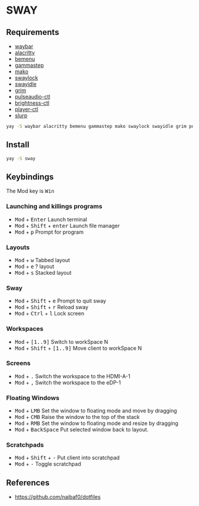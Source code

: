 # SWAY

## Requirements

- [waybar](https://github.com/Alexays/Waybar)
- [alacritty](https://github.com/alacritty/alacritty)
- [bemenu](https://github.com/Cloudef/bemenu)
- [gammastep](https://gitlab.com/chinstrap/gammastep)
- [mako](https://github.com/emersion/mako)
- [swaylock](https://github.com/swaywm/swaylock)
- [swayidle](https://github.com/swaywm/swayidle)
- [grim](https://github.com/emersion/grim)
- [pulseaudio-ctl](https://github.com/graysky2/pulseaudio-ctl)
- [brightness-ctl](https://github.com/Hummer12007/brightnessctl)
- [player-ctl](https://github.com/altdesktop/playerctl)
- [slurp](https://github.com/emersion/slurp)

```sh
yay -S waybar alacritty bemenu gammastep mako swaylock swayidle grim pulseaudioctl brightnessctl playerctl
```

## Install

```sh
yay -S sway
```

## Keybindings

The Mod key is <kbd>Win</kbd>

### Launching and killings programs

- <kbd>Mod</kbd> + <kbd>Enter</kbd> Launch terminal
- <kbd>Mod</kbd> + <kbd>Shift</kbd> + <kbd>enter</kbd> Launch file manager
- <kbd>Mod</kbd> + <kbd>p</kbd> Prompt for program
<!-- - <kbd>Mod</kbd> + <kbd>Shift</kbd> + <kbd>p</kbd> Prompt for password manager -->
<!-- - <kbd>Mod</kbd> + <kbd>Alt</kbd> + <kbd>p</kbd> Gpick -->
<!-- - <kbd>Mod</kbd> + <kbd>Alt</kbd> + <kbd>c</kbd> Peek -->
<!-- - <kbd>Mod</kbd> + <kbd>Alt</kbd> + <kbd>f</kbd> Flameshot -->

### Layouts

- <kbd>Mod</kbd> + <kbd>w</kbd> Tabbed layout
- <kbd>Mod</kbd> + <kbd>e</kbd> ? layout
- <kbd>Mod</kbd> + <kbd>s</kbd> Stacked layout

### Sway

- <kbd>Mod</kbd> + <kbd>Shift</kbd> + <kbd>e</kbd> Prompt to quit sway
- <kbd>Mod</kbd> + <kbd>Shift</kbd> + <kbd>r</kbd> Reload sway
- <kbd>Mod</kbd> + <kbd>Ctrl</kbd> + <kbd>l</kbd> Lock screen

### Workspaces

- <kbd>Mod</kbd> + <kbd>[1..9]</kbd> Switch to workSpace N
- <kbd>Mod</kbd> + <kbd>Shift</kbd> + <kbd>[1..9]</kbd> Move client to workSpace
  N

### Screens

- <kbd>Mod</kbd> + <kbd>.</kbd> Switch the workspace to the HDMI-A-1
- <kbd>Mod</kbd> + <kbd>,</kbd> Switch the workspace to the eDP-1

### Floating Windows

- <kbd>Mod</kbd> + <kbd>LMB</kbd> Set the window to floating mode and move by
  dragging
- <kbd>Mod</kbd> + <kbd>CMB</kbd> Raise the window to the top of the stack
- <kbd>Mod</kbd> + <kbd>RMB</kbd> Set the window to floating mode and resize by
  dragging
- <kbd>Mod</kbd> + <kbd>BackSpace</kbd> Put selected window back to layout.
<!-- - <kbd>Mod</kbd> + <kbd>Shift</kbd> + <kbd>BackSpace</kbd> Put all windows back -->
<!--   to layout. -->

### Scratchpads

- <kbd>Mod</kbd> + <kbd>Shift</kbd> + <kbd>-</kbd> Put client into scratchpad
- <kbd>Mod</kbd> + <kbd>-</kbd> Toggle scratchpad

## References

- https://github.com/naibaf0/dotfiles
